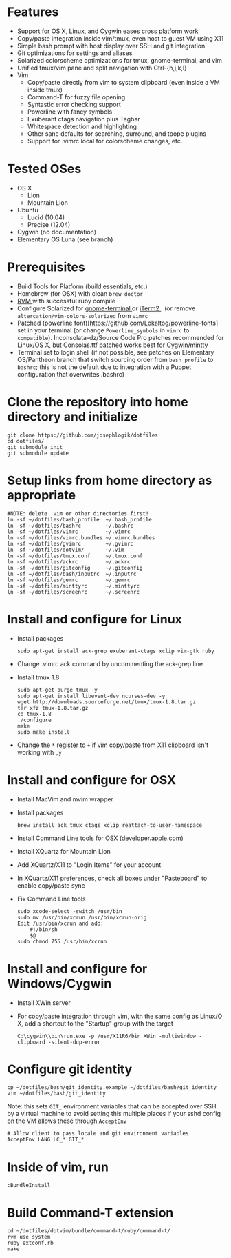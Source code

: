 # Features
  - Support for OS X, Linux, and Cygwin eases cross platform work
  - Copy/paste integration inside vim/tmux, even host to guest VM using X11
  - Simple bash prompt with host display over SSH and git integration
  - Git optimizations for settings and aliases
  - Solarized colorscheme optimizations for tmux, gnome-terminal, and vim
  - Unified tmux/vim pane and split navigation with Ctrl-{h,j,k,l}
  - Vim
    - Copy/paste directly from vim to system clipboard (even inside a VM inside tmux)
    - Command-T for fuzzy file opening
    - Syntastic error checking support
    - Powerline with fancy symbols
    - Exuberant ctags navigation plus Tagbar
    - Whitespace detection and highlighting
    - Other sane defaults for searching, surround, and tpope plugins
    - Support for .vimrc.local for colorscheme changes, etc.

# Tested OSes
  - OS X
    - Lion
    - Mountain Lion
  - Ubuntu
    - Lucid (10.04)
    - Precise (12.04)
  - Cygwin (no documentation)
  - Elementary OS Luna (see branch)

# Prerequisites
  - Build Tools for Platform (build essentials, etc.)
  - Homebrew (for OSX) with clean `brew doctor`
  - [ RVM ]( http://rvm.io ) with successful ruby compile
  - Configure Solarized for [ gnome-terminal ]( https://github.com/sigurdga/gnome-terminal-colors-solarized ) or [ iTerm2 ]( https://github.com/altercation/solarized/tree/master/iterm2-colors-solarized ).  (or remove `altercation/vim-colors-solarized` from `vimrc`
  - Patched (powerline font)[https://github.com/Lokaltog/powerline-fonts] set in your terminal (or change `Powerline_symbols` in `vimrc` to `compatible`). Inconsolata-dz/Source Code Pro patches recommended for Linux/OS X, but Consolas.ttf patched works best for Cygwin/mintty
  - Terminal set to login shell (if not possible, see patches on Elementary OS/Pantheon branch that switch sourcing order from `bash_profile` to `bashrc`; this is not the default due to integration with a Puppet configuration that overwrites .bashrc)

# Clone the repository into home directory and initialize
    git clone https://github.com/josephlogik/dotfiles
    cd dotfiles/
    git submodule init
    git submodule update

# Setup links from home directory as appropriate

    #NOTE: delete .vim or other directories first!
    ln -sf ~/dotfiles/bash_profile  ~/.bash_profile
    ln -sf ~/dotfiles/bashrc        ~/.bashrc
    ln -sf ~/dotfiles/vimrc         ~/.vimrc
    ln -sf ~/dotfiles/vimrc.bundles ~/.vimrc.bundles
    ln -sf ~/dotfiles/gvimrc        ~/.gvimrc
    ln -sf ~/dotfiles/dotvim/       ~/.vim
    ln -sf ~/dotfiles/tmux.conf     ~/.tmux.conf
    ln -sf ~/dotfiles/ackrc         ~/.ackrc
    ln -sf ~/dotfiles/gitconfig     ~/.gitconfig
    ln -sf ~/dotfiles/bash/inputrc  ~/.inputrc
    ln -sf ~/dotfiles/gemrc         ~/.gemrc
    ln -sf ~/dotfiles/minttyrc      ~/.minttyrc
    ln -sf ~/dotfiles/screenrc      ~/.screenrc

# Install and configure for Linux
  - Install packages

    ```
    sudo apt-get install ack-grep exuberant-ctags xclip vim-gtk ruby
    ```
  - Change .vimrc ack command by uncommenting the ack-grep line
  - Install tmux 1.8

    ```
    sudo apt-get purge tmux -y
    sudo apt-get install libevent-dev ncurses-dev -y
    wget http://downloads.sourceforge.net/tmux/tmux-1.8.tar.gz
    tar xfz tmux-1.8.tar.gz
    cd tmux-1.8
    ./configure
    make
    sudo make install
    ```
  - Change the `*` register to `+` if vim copy/paste from X11 clipboard isn't working with `,y`

# Install and configure for OSX
  - Install MacVim and mvim wrapper
  - Install packages

    ```
    brew install ack tmux ctags xclip reattach-to-user-namespace
    ```
  - Install Command Line tools for OSX (developer.apple.com)
  - Install XQuartz for Mountain Lion
  - Add XQuartz/X11 to "Login Items" for your account
  - In XQuartz/X11 preferences, check all boxes under "Pasteboard" to enable copy/paste sync
  - Fix Command Line tools

    ```
    sudo xcode-select -switch /usr/bin
    sudo mv /usr/bin/xcrun /usr/bin/xcrun-orig
    Edit /usr/bin/xcrun and add:
        #!/bin/sh
        $@
    sudo chmod 755 /usr/bin/xcrun
    ```

# Install and configure for Windows/Cygwin
  - Install XWin server
  - For copy/paste integration through vim, with the same config as Linux/O X, add a shortcut to the "Startup" group with the target

    ```
    C:\cygwin\\bin\run.exe -p /usr/X11R6/bin XWin -multiwindow -clipboard -silent-dup-error
    ```

# Configure git identity
    cp ~/dotfiles/bash/git_identity.example ~/dotfiles/bash/git_identity
    vim ~/dotfiles/bash/git_identity

  Note: this sets `GIT_` environment variables that can be accepted over SSH by
  a virtual machine to avoid setting this multiple places if your sshd config
  on the VM allows these through `AcceptEnv`

    # Allow client to pass locale and git environment variables
    AcceptEnv LANG LC_* GIT_*

# Inside of vim, run
    :BundleInstall

# Build Command-T extension
    cd ~/dotfiles/dotvim/bundle/command-t/ruby/command-t/
    rvm use system
    ruby extconf.rb
    make

